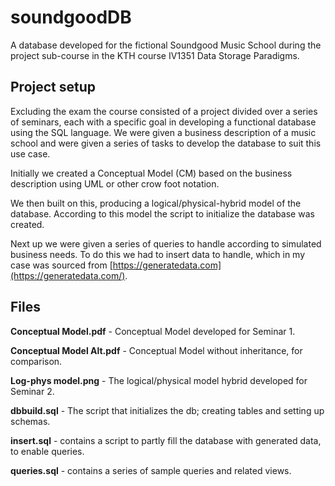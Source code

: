 # soundgoodDB

A database developed for the fictional Soundgood Music School during the project sub-course in the
KTH course IV1351 Data Storage Paradigms.

## Project setup

Excluding the exam the course consisted of a project divided over a series of seminars, each with a specific goal
in developing a functional database using the SQL language. We were given a business description of a music school and were given a series of tasks to develop the database to suit this use case.

Initially we created a Conceptual Model (CM) based on the business description using UML or other crow foot notation.

We then built on this, producing a logical/physical-hybrid model of the database. According to this model the script to initialize the database was created.

Next up we were given a series of queries to handle according to simulated business needs. To do this we had to insert data to handle, which in my case was sourced from [https://generatedata.com](https://generatedata.com/). 

## Files

**Conceptual Model.pdf** - Conceptual Model developed for Seminar 1.

**Conceptual Model Alt.pdf** - Conceptual Model without inheritance, for comparison.

**Log-phys model.png** - The logical/physical model hybrid developed for Seminar 2.

**dbbuild.sql** - The script that initializes the db; creating tables and setting up schemas.

**insert.sql** - contains a script to partly fill the database with generated data, to enable queries.

**queries.sql** - contains a series of sample queries and related views.
